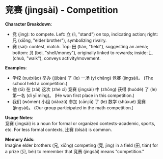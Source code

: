 # **竞赛 (jìngsài) - Competition**

**Character Breakdown**:  
- 竞 (jìng): to compete. Left: 立 (lì, "stand") on top, indicating action; right: 兄 (xiōng, "elder brother"), symbolizing rivalry.  
- 赛 (sài): contest, match. Top: 田 (tián, "field"), suggesting an arena; bottom: 贝 (bèi, "shell/money"), originally linked to rewards; inside: 辶 (chuò, "walk"), conveys activity/movement.

**Examples**:  
- 学校 (xuéxiào) 举办 (jǔbàn) 了 (le) 一场 (yī chǎng) 竞赛 (jìngsài)。 (The school held a competition.)  
- 他 (tā) 在 (zài) 这次 (zhè cì) 竞赛 (jìngsài) 中 (zhōng) 获得 (huòdé) 了 (le) 第一名 (dì yī míng)。 (He won first place in this competition.)  
- 我们 (wǒmen) 小组 (xiǎozǔ) 参加 (cānjiā) 了 (le) 数学 (shùxué) 竞赛 (jìngsài)。 (Our group participated in the math competition.)

**Usage Notes**:  
竞赛 (jìngsài) is a noun for formal or organized contests-academic, sports, etc. For less formal contexts, 比赛 (bǐsài) is common.

**Memory Aids**:  
Imagine elder brothers (兄, xiōng) competing (竞, jìng) in a field (田, tián) for a prize (贝, bèi) to remember that 竞赛 (jìngsài) means "competition."